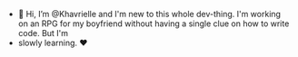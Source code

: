- 👋 Hi, I’m @Khavrielle and I'm new to this whole dev-thing. I'm working on an RPG for my boyfriend without having a single clue on how to write code. But I'm
- slowly learning. ♥️
